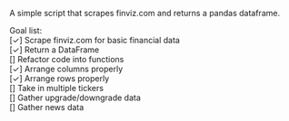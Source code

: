 A simple script that scrapes finviz.com and returns a pandas dataframe.  

Goal list:  
[✓] Scrape finviz.com for basic financial data  
[✓] Return a DataFrame  
[] Refactor code into functions  
[✓] Arrange columns properly  
[✓] Arrange rows properly  
[] Take in multiple tickers  
[] Gather upgrade/downgrade data  
[] Gather news data  